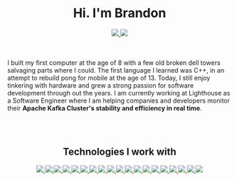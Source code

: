 
<h1 align='center'>
  Hi. I'm Brandon
</h1>

<p align='center'>
<a href="https://www.linkedin.com/in/chitangchin/">
<img src="https://img.shields.io/badge/LinkedIn-0077B5?style=for-the-badge&logo=linkedin&logoColor=white" />
</a>
<a href="https://medium.com/@chitangb.chin">
<img src="https://img.shields.io/badge/Medium-12100E?style=for-the-badge&logo=medium&logoColor=white" />
</a>
  
 </p>
 
<br/><br/>
I built my first computer at the age of 8 with a few old broken dell towers salvaging parts where I could. The first language I learned was C++, in an attempt to rebuild pong for mobile at the age of 13. Today, I still enjoy tinkering with hardware and grew a strong passion for software development through out the years. I am currently working at Lighthouse as a Software Engineer where I am helping companies and developers monitor their **Apache Kafka Cluster's stability and efficiency in real time**.


<!-- ### **Serverless Architecture: _AWS Lambda and AWS API Gateway_**
I had the opportunity to host a talk about Serverless Architecture with AWS services
You can find the talk here -->

<br/><br/>

<h2 align='center'> Technologies I work with </h2>
  <p align='center'>
<!-- AWS -->
<a href="https://aws.amazon.com/">
<img src="https://img.shields.io/badge/Amazon_AWS-FF9900?style=for-the-badge&logo=amazonaws&logoColor=white" />
</a>

<!-- Google Cloud -->
<a href="https://cloud.google.com/gcp?utm_source=google&utm_medium=cpc&utm_campaign=na-US-all-en-dr-bkws-all-all-trial-e-dr-1011347&utm_content=text-ad-none-any-DEV_c-CRE_621957318912-ADGP_Desk+%7C+BKWS+-+EXA+%7C+Txt+~+Google+Cloud+Platform+Core-KWID_43700073023095233-aud-1436107373682:kwd-26415313501&utm_term=KW_google+cloud+platform-ST_google+cloud+platform&gclid=Cj0KCQiAmaibBhCAARIsAKUlaKT_AlxpUri2bitS_4KmPVjsX-MuJYW3-m9gXmnoTQJMO44xxWylovgaAk6kEALw_wcB&gclsrc=aw.ds&hl=en">
<img src="https://img.shields.io/badge/Google_Cloud-4285F4?style=for-the-badge&logo=google-cloud&logoColor=white" />
</a>

<!-- Vercel -->
<a href="https://vercel.com/">
<img src="https://img.shields.io/badge/Vercel-000000?style=for-the-badge&logo=vercel&logoColor=white" />
</a>

<!-- MongoDB -->
<a href="https://www.mongodb.com/">
<img src="https://img.shields.io/badge/MongoDB-4EA94B?style=for-the-badge&logo=mongodb&logoColor=white" />
</a>

<!-- PostgreSQL -->
<a href="https://www.postgresql.org/">
<img src="https://img.shields.io/badge/PostgreSQL-316192?style=for-the-badge&logo=postgresql&logoColor=white" />
</a>

<!-- Apache Kafka -->
<a href="https://kafka.apache.org/">
<img src="https://img.shields.io/badge/Apache_Kafka-231F20?style=for-the-badge&logo=apache-kafka&logoColor=white" />
</a>

<!-- Apollo GraphQL -->
<a href="https://www.apollographql.com/">
<img src="https://img.shields.io/badge/Apollo%20GraphQL-311C87?&style=for-the-badge&logo=Apollo%20GraphQL&logoColor=white" />
</a>


<a href="https://www.chartjs.org/">
<img src="https://img.shields.io/badge/Chart.js-FF6384?style=for-the-badge&logo=chartdotjs&logoColor=white" />
</a>


<a href="https://expressjs.com/">
<img src="https://img.shields.io/badge/Express.js-000000?style=for-the-badge&logo=express&logoColor=white" />
</a>

<a href="https://nodejs.org/en/">
<img src="https://img.shields.io/badge/Node.js-339933?style=for-the-badge&logo=nodedotjs&logoColor=white" />
</a>

<a href="https://nextjs.org/">
<img src="https://img.shields.io/badge/next.js-000000?style=for-the-badge&logo=nextdotjs&logoColor=white" />
</a>


<a href="https://reactjs.org/">
<img src="https://img.shields.io/badge/React-20232A?style=for-the-badge&logo=react&logoColor=61DAFB" />
</a>

<a href="https://stripe.com/docs/api">
<img src="https://img.shields.io/badge/Stripe-626CD9?style=for-the-badge&logo=Stripe&logoColor=white" />
</a>

<a href="https://developer.mozilla.org/en-US/docs/Glossary/HTML5">
<img src="https://img.shields.io/badge/HTML5-E34F26?style=for-the-badge&logo=html5&logoColor=white" />
</a>

<a href="https://www.javascript.com/">
<img src="https://img.shields.io/badge/JavaScript-323330?style=for-the-badge&logo=javascript&logoColor=F7DF1E" />
</a>

<a href="https://developer.mozilla.org/en-US/docs/Web/CSS">
<img src="https://img.shields.io/badge/CSS3-1572B6?style=for-the-badge&logo=css3&logoColor=white" />
</a>

<a href="https://www.linux.org/">
<img src="https://img.shields.io/badge/Linux-FCC624?style=for-the-badge&logo=linux&logoColor=black" />
</a>

<a href="https://www.microsoft.com/en-us/windows?r=1">
<img src="https://img.shields.io/badge/Windows-0078D6?style=for-the-badge&logo=windows&logoColor=white" />
</a>

<a href="https://prometheus.io/">
<img src="https://img.shields.io/badge/Prometheus-000000?style=for-the-badge&logo=prometheus&labelColor=000000" />
</a>
          
 </p>
<!--
**chitangchin/Chitangchin** is a ✨ _special_ ✨ repository because its `README.md` (this file) appears on your GitHub profile.

Here are some ideas to get you started:

- 🔭 I’m currently working on ...
- 🌱 I’m currently learning ...
- 👯 I’m looking to collaborate on ...
- 🤔 I’m looking for help with ...
- 💬 Ask me about ...
- 📫 How to reach me: ...
- 😄 Pronouns: ...
- ⚡ Fun fact: ...
-->
